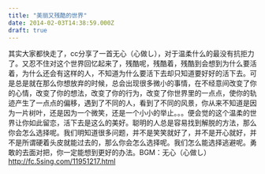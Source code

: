 ```yaml
---
title: "美丽又残酷的世界"
date: 2014-02-03T14:38:59.000Z
draft: true
---
```

其实大家都快走了，cc分享了一首无心（心做し），对于温柔什么的最没有抗拒力了。又忍不住对这个世界回忆起来了，残酷呢，残酷着，残酷到会想到为什么要活着，为什么还会有这样的人，不知道为什么要活下去却只知道要好好的活下去。可是总是就在那么你想放弃的时候，总会出现很多微小的事情，在不经意间改变了你的心情，改变了你的想法，改变了你的行为，改变了你世界里的一点点，使你的轨迹产生了一点点的偏移，遇到了不同的人，看到了不同的风景，你从来不知道是因为一片树叶，还是因为一个微笑，还是一个小小的举止。。。便会觉的这个温柔的世界让你如此留恋，活下去是这么的美好。聪明的人总是容易找到解脱的方法，那么你会怎么选择呢。我们明知道很多问题，并不是笑笑就好了，并不是开心就好，并不是所谓硬着头皮就能过去的，那么你会怎么选择呢。我们怎么能选择逃避呢。勇敢的去面对把，你一定能想到更好的办法。BGM：无心（心做し）http://fc.5sing.com/11951217.html